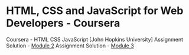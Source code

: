 # HTML, CSS and JavaScript for Web Developers - Coursera
Coursera - HTML CSS JavaScript
[John Hopkins University]
Assignment Solution - [Module 2](https://prabhugayatri.github.io/htmlcssjs/module2/)
Assignment Solution - [Module 3](https://prabhugayatri.github.io/htmlcssjs/module3/)
